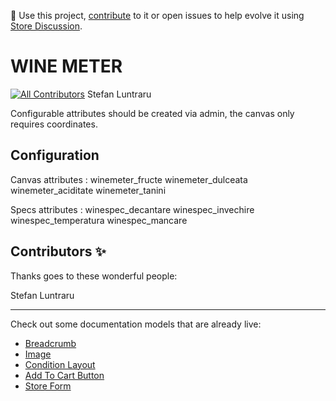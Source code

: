 📢 Use this project, [contribute](https://github.com/Leadlion/Winemeter) to it or open issues to help evolve it using [Store Discussion](https://github.com/vtex-apps/store-discussion).

# WINE METER

<!-- DOCS-IGNORE:start -->
<!-- ALL-CONTRIBUTORS-BADGE:START - Do not remove or modify this section -->
[![All Contributors](https://img.shields.io/badge/all_contributors-1-orange.svg?style=flat-square)](#contributors-)
Stefan Luntraru
<!-- ALL-CONTRIBUTORS-BADGE:END -->
<!-- DOCS-IGNORE:end -->

Configurable attributes should be created via admin, the canvas only requires coordinates.

## Configuration 
<!-- prettier-ignore-start -->
<!-- markdownlint-disable -->
Canvas attributes : 
winemeter_fructe
winemeter_dulceata
winemeter_aciditate
winemeter_tanini

Specs attributes :
winespec_decantare
winespec_invechire 
winespec_temperatura
winespec_mancare
<!-- markdownlint-enable -->
<!-- prettier-ignore-end -->
<!-- DOCS-IGNORE:start -->

## Contributors ✨

Thanks goes to these wonderful people:

<!-- ALL-CONTRIBUTORS-LIST:START - Do not remove or modify this section -->
<!-- prettier-ignore-start -->
<!-- markdownlint-disable -->
Stefan Luntraru
<!-- markdownlint-enable -->
<!-- prettier-ignore-end -->
<!-- ALL-CONTRIBUTORS-LIST:END -->

<!-- DOCS-IGNORE:end -->

---- 

Check out some documentation models that are already live: 
- [Breadcrumb](https://github.com/vtex-apps/breadcrumb)
- [Image](https://vtex.io/docs/components/general/vtex.store-components/image)
- [Condition Layout](https://vtex.io/docs/components/all/vtex.condition-layout@1.1.6/)
- [Add To Cart Button](https://vtex.io/docs/components/content-blocks/vtex.add-to-cart-button@0.9.0/)
- [Store Form](https://vtex.io/docs/components/all/vtex.store-form@0.3.4/)
